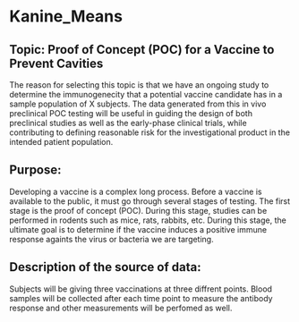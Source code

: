 # Kanine_Means
## Topic: Proof of Concept (POC) for a Vaccine to Prevent Cavities
The reason for selecting this topic is that we have an ongoing study to determine the immunogenecity that a potential vaccine candidate  has in a sample population of X subjects. The data generated from this in vivo preclinical POC testing will be useful in guiding the design of both preclinical studies as well as the early-phase clinical trials, while contributing to defining reasonable risk for the investigational product in the intended patient population.

## Purpose:

Developing a vaccine is a complex long process. Before a vaccine is available to the public, it must go through several stages of testing. The first stage is the proof of concept (POC). During this stage, studies can be performed in rodents such as mice, rats, rabbits, etc. During this stage, the ultimate goal is to determine if the vaccine induces a positive immune response againts the virus or bacteria we are targeting. 

## Description of the source of data:
Subjects will be giving three vaccinations at three diffrent points. Blood samples will be collected after each time point to measure the antibody response and other measurements will be perfomed as well.
